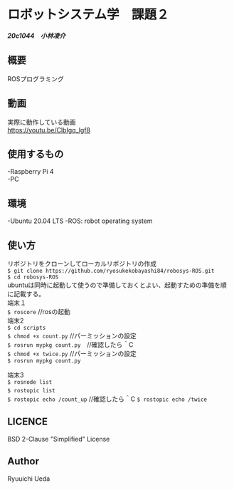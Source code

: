 # ロボットシステム学　課題２  
***20c1044　小林凌介***
## 概要 
ROSプログラミング
## 動画  
実際に動作している動画  
<https://youtu.be/ClbIgq_lgf8>
## 使用するもの
  -Raspberry Pi 4  
  -PC   
  ## 環境  
  -Ubuntu 20.04 LTS 
  -ROS: robot operating system
  ## 使い方  
リポジトリをクローンしてローカルリポジトリの作成  
`$ git clone https://github.com/ryosukekobayashi84/robosys-ROS.git`  
`$ cd robosys-ROS`  
ubuntuは同時に起動して使うので準備しておくとよい、起動すための準備を順に記載する。  
端末１  
`$ roscore` //rosの起動   
端末2  
`$ cd scripts`  
`$ chmod +x count.py` //パーミッションの設定  
`$ rosrun mypkg count.py`　//確認したら＾C  
`$ chmod +x twice.py` //パーミッションの設定  
`$ rosrun mypkg count.py`   

端末3  
 `$ rosnode list`        
 `$ rostopic list `　　  
 `$ rostopic echo /count_up` //確認したら＾C 
 `$ rostopic echo /twice`  
 ## LICENCE  
  BSD 2-Clause "Simplified" License 
 ## Author
 Ryuuichi Ueda 
